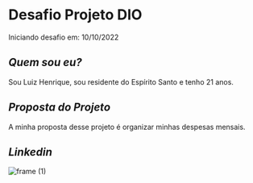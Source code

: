 # Desafio Projeto DIO
Iniciando desafio em: 10/10/2022

## *Quem sou eu?*
Sou Luiz Henrique, sou residente do Espírito Santo e tenho 21 anos.

## *Proposta do Projeto*
A minha proposta desse projeto é organizar minhas despesas mensais.

## *Linkedin*
![frame (1)](https://user-images.githubusercontent.com/115110679/194903445-3ed653ba-1c72-4c74-b3d5-256257d5f44f.png)
